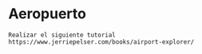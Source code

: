 # Aeropuerto

````
Realizar el siguiente tutorial
https://www.jerriepelser.com/books/airport-explorer/


````
